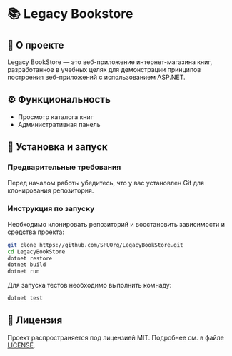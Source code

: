 # 📚 Legacy Bookstore
## 📖 О проекте

Legacy BookStore — это веб-приложение интернет-магазина книг, разработанное в учебных целях для демонстрации принципов построения веб-приложений с использованием ASP.NET.

## ⚙️ Функциональность

- Просмотр каталога книг
- Административная панель

## 🚀 Установка и запуск
### Предварительные требования
Перед началом работы убедитесь, что у вас установлен Git для клонирования репозитория.

### Инструкция по запуску
Необходимо клонировать репозиторий и восстановить зависимости и средства проекта:
```bash
git clone https://github.com/SFUOrg/LegacyBookStore.git
cd LegacyBookStore
dotnet restore
dotnet build
dotnet run
```
Для запуска тестов необходимо выполнить комнаду:
```bash
dotnet test
```
## 📄 Лицензия 
Проект распространяется под лицензией MIT. Подробнее см. в файле [LICENSE](https://github.com/SFUOrg/LegacyBookStore/blob/dev/LICENSE).   
